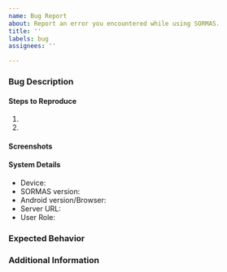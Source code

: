 ```yaml
---
name: Bug Report
about: Report an error you encountered while using SORMAS.
title: ''
labels: bug
assignees: ''

---
```


<!--
Please read the Contributing guidelines (https://github.com/hzi-braunschweig/SORMAS-Project/blob/development/docs/CONTRIBUTING.md) before submitting an issue. You don't have to remove this comment or any other comment from this issue as they will automatically be hidden.
-->
### Bug Description
<!-- Mandatory: Describe the actual behaviour or situation -->


#### Steps to Reproduce
<!-- Optional; please add more steps if necessary -->
1.
2.

#### Screenshots
<!-- Optional -->

#### System Details
<!-- Mandatory; you only have to specify the Server URL if the error appeared on a publicly available test server -->
* Device:
* SORMAS version:
* Android version/Browser:
* Server URL:
* User Role:

### Expected Behavior
<!-- Optional -->

### Additional Information
<!-- Optional -->
